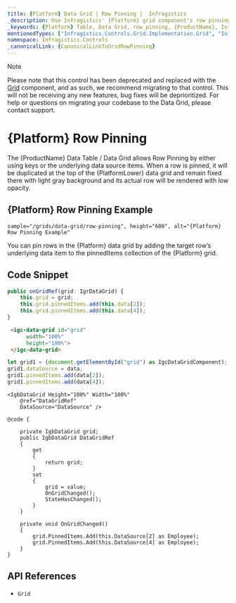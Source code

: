 ```yaml
---
title: {Platform} Data Grid | Row Pinning |  Infragistics
_description: Use Infragistics' {Platform} grid component's row pinning feature in order to lock row change row order with a rich and easy to use API. Check out {ProductName} table demos!
_keywords: {Platform} Table, Data Grid, row pinning, {ProductName}, Infragistics
mentionedTypes: ["Infragistics.Controls.Grid.Implementation.Grid", "Infragistics.Controls.Grid.Implementation.Column"]
namespace: Infragistics.Controls
_canonicalLink: {CanonicalLinkToGridRowPinning}
---
```


<!-- Blazor, WebComponents -->

> [!Note]
Please note that this control has been deprecated and replaced with the [Grid](../data-grid.md) component, and as such, we recommend migrating to that control. This will not be receiving any new features, bug fixes will be deprioritized. For help or questions on migrating your codebase to the Data Grid, please contact support.

<!-- end: Blazor, WebComponents -->

# {Platform} Row Pinning

 The {ProductName} Data Table / Data Grid allows Row Pinning by either using keys or the underlying data source items. When a row is pinned, it will be duplicated at the top of the {PlatformLower} data grid and remain fixed there with light gray background and its actual row will be rendered with low opacity.

## {Platform} Row Pinning Example


`sample="/grids/data-grid/row-pinning", height="600", alt="{Platform} Row Pinning Example"`



<div class="divider--half"></div>

You can pin rows in the {Platform} data grid by adding the target row’s underlying data item to the pinnedItems collection of the {Platform} grid.

## Code Snippet

```ts
public onGridRef(grid: IgrDataGrid) {
    this.grid = grid;
    this.grid.pinnedItems.add(this.data[2]);
    this.grid.pinnedItems.add(this.data[4]);
}
```

```html
 <igc-data-grid id="grid"
      width="100%"
      height="100%">
 </igc-data-grid>
```

```ts
let grid1 = (document.getElementById("grid") as IgcDataGridComponent);
grid1.dataSource = data;
grid1.pinnedItems.add(data[2]);
grid1.pinnedItems.add(data[4]);
```

```razor
<IgbDataGrid Height="100%" Width="100%"
    @ref="DataGridRef"
    DataSource="DataSource" />

@code {

    private IgbDataGrid grid;
    public IgbDataGrid DataGridRef
    {
        get
        {
            return grid;
        }
        set
        {
            grid = value;
            OnGridChanged();
            StateHasChanged();
        }
    }

    private void OnGridChanged()
    {
        grid.PinnedItems.Add(this.DataSource[2] as Employee);
        grid.PinnedItems.Add(this.DataSource[4] as Employee);
    }
}
```


## API References

 - `Grid`